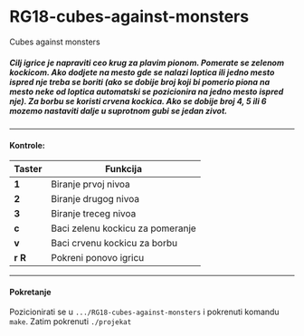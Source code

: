 # RG18-cubes-against-monsters
Cubes against monsters

##### Cilj igrice je napraviti ceo krug za plavim pionom. Pomerate se zelenom kockicom. Ako dodjete na mesto gde se nalazi loptica ili jedno mesto ispred nje treba se boriti (ako se dobije broj koji bi pomerio piona na mesto neke od loptica automatski se pozicionira na jedno mesto ispred nje). Za borbu se koristi crvena kockica. Ako se dobije broj 4, 5 ili 6 mozemo nastaviti dalje u suprotnom gubi se jedan zivot.
<hr>

#### Kontrole:

| Taster      | Funkcija |
| ----------- | ----------- |
| **1**       | Biranje prvoj nivoa       |
| **2**   | Biranje drugog nivoa        |
| **3**   | Biranje treceg nivoa        |
| **c**   | Baci zelenu kockicu za pomeranje      |
| **v**   | Baci crvenu kockicu za borbu        |
| **r** **R**   | Pokreni ponovo igricu        |


<hr>

#### Pokretanje
Pozicionirati se u ```.../RG18-cubes-against-monsters``` i pokrenuti komandu  ```make```. Zatim pokrenuti ```./projekat```
